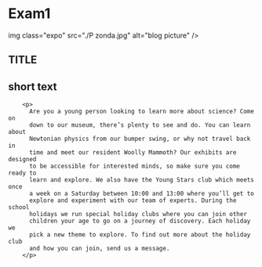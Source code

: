 # Exam1


img class="expo" src="./P zonda.jpg" alt="blog picture" />
      <section>
        <h1 class="expotext">TITLE</h1>
        <h2>short text</h2>
        
        <p>
          Are you a young person looking to learn more about science? Come on
          down to our museum, there’s plenty to see and do. You can learn about
          Newtonian physics from our bumper swing, or why not travel back in
          time and meet our resident Woolly Mammoth? Our exhibits are designed
          to be accessible for interested minds, so make sure you come ready to
          learn and explore. We also have the Young Stars club which meets once
          a week on a Saturday between 10:00 and 13:00 where you’ll get to
          explore and experiment with our team of experts. During the school
          holidays we run special holiday clubs where you can join other
          children your age to go on a journey of discovery. Each holiday we
          pick a new theme to explore. To find out more about the holiday club
          and how you can join, send us a message.
        </p>
        